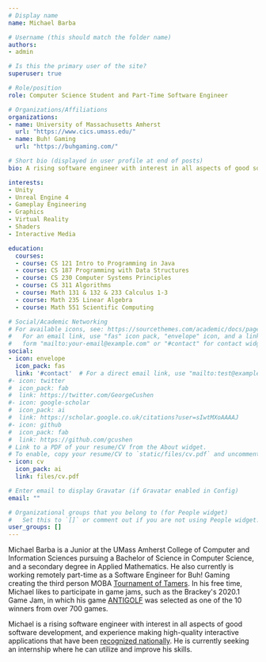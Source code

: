 ```yaml
---
# Display name
name: Michael Barba

# Username (this should match the folder name)
authors:
- admin

# Is this the primary user of the site?
superuser: true

# Role/position
role: Computer Science Student and Part-Time Software Engineer

# Organizations/Affiliations
organizations:
- name: University of Massachusetts Amherst
  url: "https://www.cics.umass.edu/"
- name: Buh! Gaming
  url: "https://buhgaming.com/"

# Short bio (displayed in user profile at end of posts)
bio: A rising software engineer with interest in all aspects of good software development, and experience making high-quality interactive applications.

interests:
- Unity 
- Unreal Engine 4
- Gameplay Engineering
- Graphics
- Virtual Reality
- Shaders
- Interactive Media

education:
  courses:
  - course: CS 121 Intro to Programming in Java
  - course: CS 187 Programming with Data Structures
  - course: CS 230 Computer Systems Principles
  - course: CS 311 Algorithms
  - course: Math 131 & 132 & 233 Calculus 1-3
  - course: Math 235 Linear Algebra
  - course: Math 551 Scientific Computing

# Social/Academic Networking
# For available icons, see: https://sourcethemes.com/academic/docs/page-builder/#icons
#   For an email link, use "fas" icon pack, "envelope" icon, and a link in the
#   form "mailto:your-email@example.com" or "#contact" for contact widget.
social:
- icon: envelope
  icon_pack: fas
  link: '#contact'  # For a direct email link, use "mailto:test@example.org".
#- icon: twitter
#  icon_pack: fab
#  link: https://twitter.com/GeorgeCushen
#- icon: google-scholar
#  icon_pack: ai
#  link: https://scholar.google.co.uk/citations?user=sIwtMXoAAAAJ
#- icon: github
#  icon_pack: fab
#  link: https://github.com/gcushen
# Link to a PDF of your resume/CV from the About widget.
# To enable, copy your resume/CV to `static/files/cv.pdf` and uncomment the lines below.
- icon: cv
  icon_pack: ai
  link: files/cv.pdf

# Enter email to display Gravatar (if Gravatar enabled in Config)
email: ""

# Organizational groups that you belong to (for People widget)
#   Set this to `[]` or comment out if you are not using People widget.
user_groups: []
---
```


Michael Barba is a Junior at the UMass Amherst College of Computer and Information Sciences pursuing a Bachelor of Science in Computer Science, and a secondary degree in Applied Mathematics. He also currently is working remotely part-time as a Software Engineer for Buh! Gaming creating the third person MOBA [Tournament of Tamers](/project/tournament-of-tamers/). In his free time, Michael likes to participate in game jams, such as the Brackey's 2020.1 Game Jam, in which his game [ANTIGOLF](/project/police-trainer-vr/) was selected as one of the 10 winners from over 700 games. 

Michael is a rising software engineer with interest in all aspects of good software development, and experience making high-quality interactive applications that have been [recognized nationally](/project/arora/). He is currently seeking an internship where he can utilize and improve his skills. 

